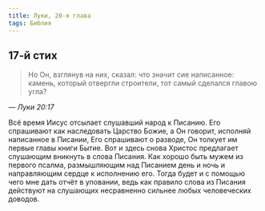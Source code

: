 ```yaml
---
title: Луки, 20-я глава
tags: Библия
---
```


## 17-й стих

> Но Он, взглянув на них, сказал: что значит сие написанное: камень, который отвергли строители, тот самый сделался главою угла?

— <cite>Луки&nbsp;20:17</cite>

Всё время Иисус отсылает слушавший народ к Писанию. Его спрашивают как наследовать Царство Божие, а Он говорит, исполняй написанное в Писании,
Его спрашивают о разводе, Он толкует им первые главы книги Бытие. Вот и здесь снова Христос предлагает слушающим вникнуть в слова Писания.
Как хорошо быть мужем из первого псалма, размышляющим над Писанием день и ночь и направляющим сердце к исполнению его.
Тогда будет и с помощью чего мне дать отчёт в уповании, ведь как правило слова из Писания действуют на слушающих несравненно
сильнее любых человеческих доводов.
